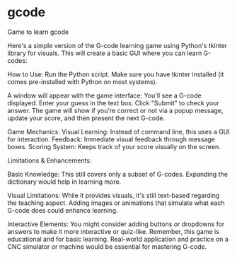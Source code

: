 # gcode
Game to learn gcode

Here's a simple version of the G-code learning game using Python's tkinter library for visuals. This will create a basic GUI where you can learn G-codes:

How to Use:
Run the Python script. Make sure you have tkinter installed (it comes pre-installed with Python on most systems).

A window will appear with the game interface:
You'll see a G-code displayed.
Enter your guess in the text box.
Click "Submit" to check your answer.
The game will show if you're correct or not via a popup message, update your score, and then present the next G-code.

Game Mechanics:
Visual Learning: Instead of command line, this uses a GUI for interaction.
Feedback: Immediate visual feedback through message boxes.
Scoring System: Keeps track of your score visually on the screen.

Limitations & Enhancements:

Basic Knowledge: This still covers only a subset of G-codes. Expanding the dictionary would help in learning more.

Visual Limitations: While it provides visuals, it's still text-based regarding the teaching aspect. Adding images or animations that simulate what each G-code does could enhance learning.

Interactive Elements: You might consider adding buttons or dropdowns for answers to make it more interactive or quiz-like.
Remember, this game is educational and for basic learning. Real-world application and practice on a CNC simulator or machine would be essential for mastering G-code.
